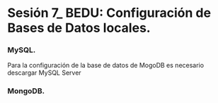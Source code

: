 # Sesión 7_ BEDU: Configuración de Bases de Datos locales.
### MySQL.
Para la configuración de la base de datos de MogoDB es necesario descargar MySQL Server 
### MongoDB. 
